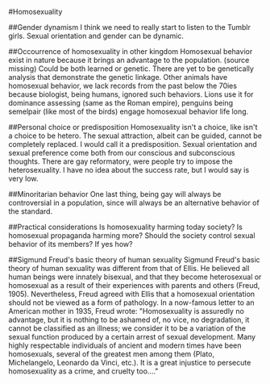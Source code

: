 #Homosexuality

##Gender dynamism
I think we need to really start to listen to the Tumblr girls.
Sexual orientation and gender can be dynamic.

##Occourrence of homosexuality in other kingdom
Homosexual behavior exist in nature because it brings an advantage to the population. (source missing)
Could be both learned or genetic. There are yet to be genetically analysis that demonstrate the genetic linkage.
Other animals have homosexual behavior, we lack records from the past below the 70ies because biologist,
being humans, ignored such behaviors.
Lions use it for dominance assessing (same as the Roman empire), penguins being semelpair (like most of the birds)
engage homosexual behavior life long.

##Personal choice or predisposition
Homosexuality isn't a choice, like isn't a choice to be hetero. The sexual attraction, albeit can be guided, cannot be completely replaced. I would call it a predisposition. 
Sexual orientation and sexual preference come both from our conscious and subconscious thoughts.
There are gay reformatory, were people try to impose the heterosexuality. I have no idea about the success rate,
but I would say is very low.

##Minoritarian behavior
One last thing, being gay will always be controversial in a population, since will always be an alternative behavior of the standard.

##Practical considerations
Is homosexuality harming today society? Is homosexual propaganda harming more? Should the society control sexual behavior of its members?
If yes how?

##Sigmund Freud's basic theory of human sexuality 
Sigmund Freud's basic theory of human sexuality was different from that of Ellis. He believed all human beings were innately bisexual, and that they become heterosexual or homosexual as a result of their experiences with parents and others (Freud, 1905). Nevertheless, Freud agreed with Ellis that a homosexual orientation should not be viewed as a form of pathology. In a now-famous letter to an American mother in 1935, Freud wrote:
"Homosexuality is assuredly no advantage, but it is nothing to be ashamed of, no vice, no degradation, it cannot be classified as an illness; we consider it to be a variation of the sexual function produced by a certain arrest of sexual development. Many highly respectable individuals of ancient and modern times have been homosexuals, several of the greatest men among them (Plato, Michelangelo, Leonardo da Vinci, etc.). It is a great injustice to persecute homosexuality as a crime, and cruelty too...."
